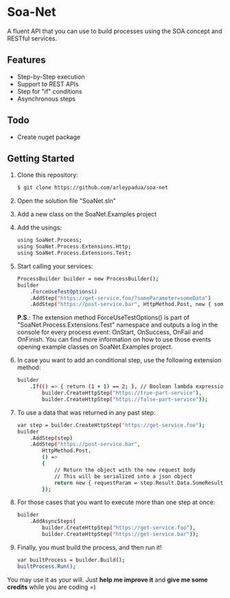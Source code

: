 # Soa-Net
A fluent API that you can use to build processes using the SOA concept and RESTful services.

## Features
* Step-by-Step execution
* Support to REST APIs
* Step for "if" conditions
* Asynchronous steps
 
## Todo
* Create nuget package

## Getting Started
1) Clone this repository: 
    ```sh
    $ git clone https://github.com/arleypadua/soa-net
    ```
2) Open the solution file "SoaNet.sln"

3) Add a new class on the SoaNet.Examples project

4) Add the usings:
    ```sh
    using SoaNet.Process;
    using SoaNet.Process.Extensions.Http;
    using SoaNet.Process.Extensions.Test;
    ```
    
5) Start calling your services:
    ```sh
    ProcessBuilder builder = new ProcessBuilder();
    builder
        .ForceUseTestOptions() 
        .AddStep("https://get-service.foo/?someParameter=someData")
        .AddStep("https://post-service.bar", HttpMethod.Post, new { someParameter = "someData" });
    ```
    
    **P.S**.: The extension method ForceUseTestOptions() is part of "SoaNet.Process.Extensions.Test" namespace and outputs a log in the console for every process event: OnStart, OnSuccess, OnFail and OnFinish. You can find more information on how to use those events opening example classes on SoaNet.Examples project.

6) In case you want to add an conditional step, use the following extension method:
    ```sh
    builder
        .If(() => { return (1 + 1) == 2; }, // Boolean lambda expression
            builder.CreateHttpStep("https://true-part-service"),    
            builder.CreateHttpStep("https://false-part-service"));
    ```
    
7) To use a data that was returned in any past step:
    ```sh
    var step = builder.CreateHttpStep("https://get-service.foo");
    builder
        .AddStep(step)
        .AddStep("https://post-service.bar",
            HttpMethod.Post,
            () =>
            {
                // Return the object with the new request body
                // This will be serialized into a json object
                return new { requestParam = step.Result.Data.SomeResult };
            });
    ```
    
8) For those cases that you want to execute more than one step at once:    
    ```sh
    builder
        .AddAsyncSteps(
            builder.CreateHttpStep("https://get-service.foo"),
            builder.CreateHttpStep("https://get-service.bar"));
    ```

9) Finally, you must build the process, and then run it!
    ```sh
    var builtProcess = builder.Build();
    builtProcess.Run();
    ```

You may use it as your will. Just **help me improve it** and **give me some credits** while you are coding =)
